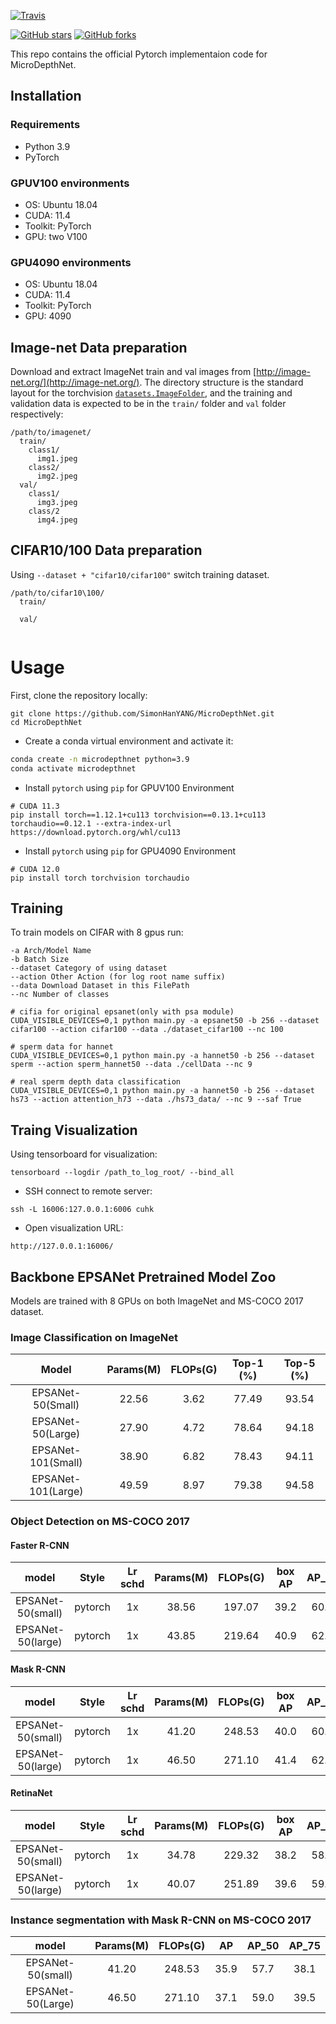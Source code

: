
[![Travis](https://img.shields.io/badge/language-Python-red.svg)]()

[![GitHub stars](https://img.shields.io/github/stars/murufeng/EPSANet.svg?style=social&label=Stars)](https://github.com/murufeng/EPSANet)
[![GitHub forks](https://img.shields.io/github/forks/murufeng/EPSANet.svg?style=social&label=Forks)](https://github.com/murufeng/EPSANet)


This repo contains the official Pytorch implementaion code for MicroDepthNet.


## Installation

### Requirements

- Python 3.9
- PyTorch

### GPUV100 environments

- OS: Ubuntu 18.04
- CUDA: 11.4
- Toolkit: PyTorch
- GPU: two V100

### GPU4090 environments

- OS: Ubuntu 18.04
- CUDA: 11.4
- Toolkit: PyTorch
- GPU: 4090

## Image-net Data preparation

Download and extract ImageNet train and val images from [http://image-net.org/](http://image-net.org/).
The directory structure is the standard layout for the torchvision [`datasets.ImageFolder`](https://pytorch.org/docs/stable/torchvision/datasets.html#imagefolder), and the training and validation data is expected to be in the `train/` folder and `val` folder respectively:

```
/path/to/imagenet/
  train/
    class1/
      img1.jpeg
    class2/
      img2.jpeg
  val/
    class1/
      img3.jpeg
    class/2
      img4.jpeg
```

## CIFAR10/100 Data preparation

Using `--dataset + "cifar10/cifar100"` switch training dataset.
```
/path/to/cifar10\100/
  train/
    
  val/
    
```
# Usage
First, clone the repository locally:
```
git clone https://github.com/SimonHanYANG/MicroDepthNet.git
cd MicroDepthNet
```
- Create a conda virtual environment and activate it:

```bash
conda create -n microdepthnet python=3.9
conda activate microdepthnet
```

- Install `pytorch` using `pip` for GPUV100 Environment

```
# CUDA 11.3
pip install torch==1.12.1+cu113 torchvision==0.13.1+cu113 torchaudio==0.12.1 --extra-index-url https://download.pytorch.org/whl/cu113
```

- Install `pytorch` using `pip` for GPU4090 Environment

```
# CUDA 12.0
pip install torch torchvision torchaudio
```
## Training
To train models on CIFAR with 8 gpus run:

```
-a Arch/Model Name
-b Batch Size
--dataset Category of using dataset
--action Other Action (for log root name suffix)
--data Download Dataset in this FilePath
--nc Number of classes
```
```
# cifia for original epsanet(only with psa module)
CUDA_VISIBLE_DEVICES=0,1 python main.py -a epsanet50 -b 256 --dataset cifar100 --action cifar100 --data ./dataset_cifar100 --nc 100

# sperm data for hannet
CUDA_VISIBLE_DEVICES=0,1 python main.py -a hannet50 -b 256 --dataset sperm --action sperm_hannet50 --data ./cellData --nc 9

# real sperm depth data classification
CUDA_VISIBLE_DEVICES=0,1 python main.py -a hannet50 -b 256 --dataset hs73 --action attention_h73 --data ./hs73_data/ --nc 9 --saf True
```

## Traing Visualization
Using tensorboard for visualization:

```
tensorboard --logdir /path_to_log_root/ --bind_all
```
- SSH connect to remote server:
```
ssh -L 16006:127.0.0.1:6006 cuhk
```
- Open visualization URL:
```
http://127.0.0.1:16006/
```

## Backbone EPSANet Pretrained Model Zoo

Models are trained with 8 GPUs on both ImageNet and MS-COCO 2017 dataset. 

### Image Classification on ImageNet

|         Model         | Params(M) | FLOPs(G) | Top-1 (%) | Top-5 (%) | 
|:---------------------:|:---------:|:--------:|:---------:|:---------:|
| EPSANet-50(Small)             |  22.56     | 3.62     | 77.49 | 93.54 |
| EPSANet-50(Large)             | 27.90     | 4.72    | 78.64 | 94.18 | 
| EPSANet-101(Small)             | 38.90   | 6.82     | 78.43 | 94.11 | 
| EPSANet-101(Large)            | 49.59     | 8.97    | 79.38 | 94.58  |


### Object Detection on MS-COCO 2017

#### Faster R-CNN
|    model |  Style  | Lr schd | Params(M) | FLOPs(G) | box AP  | AP_50  |  AP_75| 
| :-------------:| :-----: | :-----: |:---------:|:--------:| :----: | :--------: | :----: | 
|    EPSANet-50(small)  | pytorch |   1x    | 38.56 | 197.07 | 39.2 | 60.3 | 42.3 | 
|    EPSANet-50(large)  | pytorch |   1x    | 43.85 | 219.64 | 40.9 | 62.1 | 44.6 | 


#### Mask R-CNN
|    model |  Style  | Lr schd | Params(M) | FLOPs(G) | box AP | AP_50  |  AP_75  | 
| :-------------:| :-----: | :-----: |:---------:|:--------:| :----: | :------: | :----: | 
|    EPSANet-50(small)  | pytorch |   1x    | 41.20 | 248.53 | 40.0 | 60.9 | 43.3 | 
|    EPSANet-50(large)  | pytorch |   1x    | 46.50 | 271.10 | 41.4 | 62.3 | 45.3 | 

#### RetinaNet
|    model |  Style  | Lr schd | Params(M) | FLOPs(G) | box AP | AP_50  |  AP_75  | 
| :-------------:| :-----: | :-----: |:---------:|:--------:| :----: | :------: | :----: | 
|    EPSANet-50(small)  | pytorch |   1x    | 34.78 | 229.32 | 38.2  | 58.1 | 40.6 | 
|    EPSANet-50(large)  | pytorch |   1x    | 40.07 | 251.89 | 39.6  | 59.4 | 42.3 | 


### Instance segmentation with Mask R-CNN on MS-COCO 2017
|model |Params(M) | FLOPs(G) | AP | AP_50 | AP_75 | 
| :----:| :-----: | :-----: |:---------:|:---------:|:---------:|
|EPSANet-50(small) | 41.20 | 248.53 | 35.9 | 57.7 | 38.1 | 
|EPSANet-50(Large) | 46.50 | 271.10 | 37.1 | 59.0 | 39.5 | 

